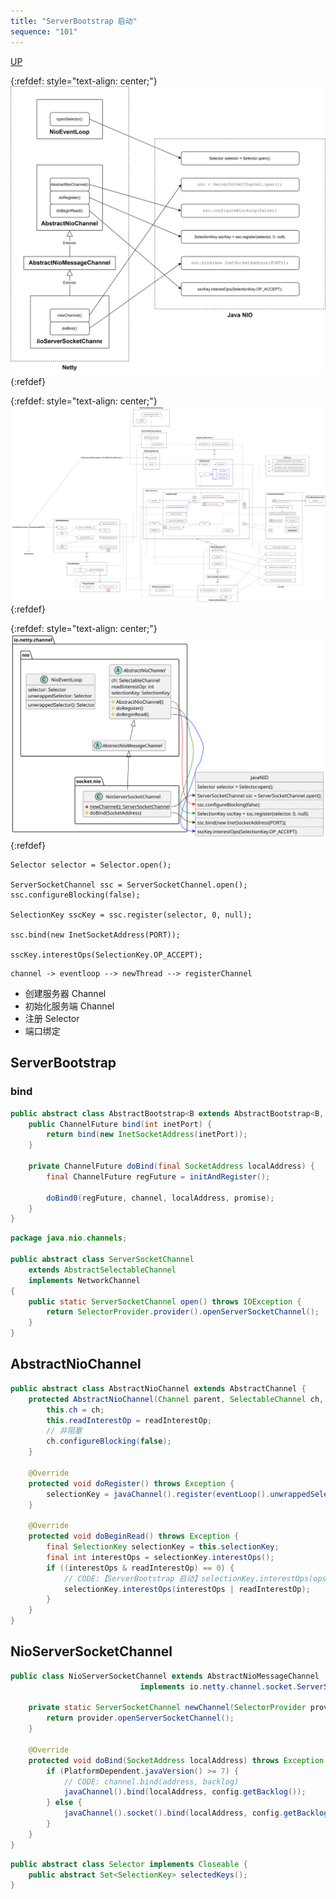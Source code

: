 ```yaml
---
title: "ServerBootstrap 启动"
sequence: "101"
---
```


[UP](/netty.html)

{:refdef: style="text-align: center;"}
![](/assets/images/netty/bootstrap/netty-invoke-java-nio-1.svg)
{:refdef}

{:refdef: style="text-align: center;"}
![](/assets/images/netty/bootstrap/netty-invoke-java-nio-2.svg)
{:refdef}

{:refdef: style="text-align: center;"}
![](/assets/images/netty/bootstrap/server-bootstrap-channel-java-nio.svg)
{:refdef}

```text
Selector selector = Selector.open();

ServerSocketChannel ssc = ServerSocketChannel.open();
ssc.configureBlocking(false);
        
SelectionKey sscKey = ssc.register(selector, 0, null);

ssc.bind(new InetSocketAddress(PORT));

sscKey.interestOps(SelectionKey.OP_ACCEPT);
```

```text
channel -> eventloop --> newThread --> registerChannel
```

- 创建服务器 Channel
- 初始化服务端 Channel
- 注册 Selector
- 端口绑定


## ServerBootstrap

### bind

```java
public abstract class AbstractBootstrap<B extends AbstractBootstrap<B, C>, C extends Channel> implements Cloneable {
    public ChannelFuture bind(int inetPort) {
        return bind(new InetSocketAddress(inetPort));
    }

    private ChannelFuture doBind(final SocketAddress localAddress) {
        final ChannelFuture regFuture = initAndRegister();

        doBind0(regFuture, channel, localAddress, promise);
    }
}
```

```java
package java.nio.channels;

public abstract class ServerSocketChannel
    extends AbstractSelectableChannel
    implements NetworkChannel
{
    public static ServerSocketChannel open() throws IOException {
        return SelectorProvider.provider().openServerSocketChannel();
    }
}
```

## AbstractNioChannel

```java
public abstract class AbstractNioChannel extends AbstractChannel {
    protected AbstractNioChannel(Channel parent, SelectableChannel ch, int readInterestOp) {
        this.ch = ch;
        this.readInterestOp = readInterestOp;
        // 非阻塞
        ch.configureBlocking(false);
    }

    @Override
    protected void doRegister() throws Exception {
        selectionKey = javaChannel().register(eventLoop().unwrappedSelector(), 0, this);
    }

    @Override
    protected void doBeginRead() throws Exception {
        final SelectionKey selectionKey = this.selectionKey;
        final int interestOps = selectionKey.interestOps();
        if ((interestOps & readInterestOp) == 0) {
            // CODE:【ServerBootstrap 启动】selectionKey.interestOps(ops)
            selectionKey.interestOps(interestOps | readInterestOp);
        }
    }
}
```

## NioServerSocketChannel

```java
public class NioServerSocketChannel extends AbstractNioMessageChannel
                             implements io.netty.channel.socket.ServerSocketChannel {

    private static ServerSocketChannel newChannel(SelectorProvider provider, InternetProtocolFamily family) {
        return provider.openServerSocketChannel();
    }
    
    @Override
    protected void doBind(SocketAddress localAddress) throws Exception {
        if (PlatformDependent.javaVersion() >= 7) {
            // CODE: channel.bind(address, backlog)
            javaChannel().bind(localAddress, config.getBacklog());
        } else {
            javaChannel().socket().bind(localAddress, config.getBacklog());
        }
    }
}
```




```java
public abstract class Selector implements Closeable {
    public abstract Set<SelectionKey> selectedKeys();
}
```
